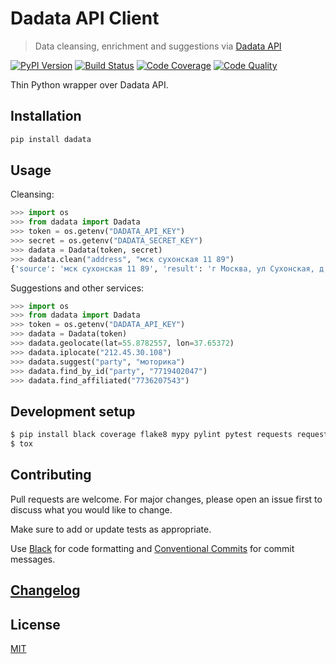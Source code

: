 # Dadata API Client

> Data cleansing, enrichment and suggestions via [Dadata API](https://dadata.ru/api)

[![PyPI Version][pypi-image]][pypi-url]
[![Build Status][build-image]][build-url]
[![Code Coverage][coverage-image]][coverage-url]
[![Code Quality][quality-image]][quality-url]

Thin Python wrapper over Dadata API.

## Installation

```sh
pip install dadata
```

## Usage

Cleansing:

```python
>>> import os
>>> from dadata import Dadata
>>> token = os.getenv("DADATA_API_KEY")
>>> secret = os.getenv("DADATA_SECRET_KEY")
>>> dadata = Dadata(token, secret)
>>> dadata.clean("address", "мск сухонская 11 89")
{'source': 'мск сухонская 11 89', 'result': 'г Москва, ул Сухонская, д 11, кв 89', ...}
```

Suggestions and other services:

```python
>>> import os
>>> from dadata import Dadata
>>> token = os.getenv("DADATA_API_KEY")
>>> dadata = Dadata(token)
>>> dadata.geolocate(lat=55.8782557, lon=37.65372)
>>> dadata.iplocate("212.45.30.108")
>>> dadata.suggest("party", "моторика")
>>> dadata.find_by_id("party", "7719402047")
>>> dadata.find_affiliated("7736207543")
```

## Development setup

```sh
$ pip install black coverage flake8 mypy pylint pytest requests requests-mock tox
$ tox
```

## Contributing

Pull requests are welcome. For major changes, please open an issue first to discuss what you would like to change.

Make sure to add or update tests as appropriate.

Use [Black](https://black.readthedocs.io/en/stable/) for code formatting and [Conventional Commits](https://www.conventionalcommits.org/en/v1.0.0-beta.4/) for commit messages.

## [Changelog](CHANGELOG.md)

## License

[MIT](https://choosealicense.com/licenses/mit/)

<!-- Markdown link & img dfn's -->

[pypi-image]: https://img.shields.io/pypi/v/dadata?style=flat-square
[pypi-url]: https://pypi.org/project/dadata/
[build-image]: https://img.shields.io/travis/nalgeon/dadata-py?style=flat-square
[build-url]: https://travis-ci.org/nalgeon/dadata-py
[coverage-image]: https://img.shields.io/coveralls/github/nalgeon/dadata-py?style=flat-square
[coverage-url]: https://coveralls.io/github/nalgeon/dadata-py
[quality-image]: https://img.shields.io/codeclimate/maintainability/nalgeon/dadata-py?style=flat-square
[quality-url]: https://codeclimate.com/github/nalgeon/dadata-py
